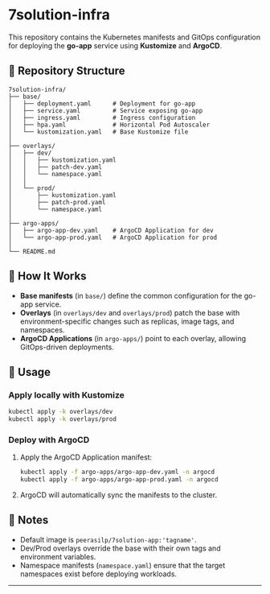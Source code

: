 # 7solution-infra

This repository contains the Kubernetes manifests and GitOps configuration for deploying the **go-app** service using **Kustomize** and **ArgoCD**.

## 📂 Repository Structure

```
7solution-infra/
├── base/
│   ├── deployment.yaml      # Deployment for go-app
│   ├── service.yaml         # Service exposing go-app
│   ├── ingress.yaml         # Ingress configuration
│   ├── hpa.yaml             # Horizontal Pod Autoscaler
│   └── kustomization.yaml   # Base Kustomize file
│
├── overlays/
│   ├── dev/
│   │   ├── kustomization.yaml
│   │   ├── patch-dev.yaml
│   │   └── namespace.yaml
│   │
│   └── prod/
│       ├── kustomization.yaml
│       ├── patch-prod.yaml
│       └── namespace.yaml
│
├── argo-apps/
│   ├── argo-app-dev.yaml    # ArgoCD Application for dev
│   └── argo-app-prod.yaml   # ArgoCD Application for prod
│
└── README.md
```

## 🚀 How It Works

- **Base manifests** (in `base/`) define the common configuration for the go-app service.
- **Overlays** (in `overlays/dev` and `overlays/prod`) patch the base with environment-specific changes such as replicas, image tags, and namespaces.
- **ArgoCD Applications** (in `argo-apps/`) point to each overlay, allowing GitOps-driven deployments.

## 🔧 Usage

### Apply locally with Kustomize
```bash
kubectl apply -k overlays/dev
kubectl apply -k overlays/prod
```

### Deploy with ArgoCD
1. Apply the ArgoCD Application manifest:
   ```bash
   kubectl apply -f argo-apps/argo-app-dev.yaml -n argocd
   kubectl apply -f argo-apps/argo-app-prod.yaml -n argocd
   ```
2. ArgoCD will automatically sync the manifests to the cluster.

## 📝 Notes

- Default image is `peerasilp/7solution-app:'tagname'`.
- Dev/Prod overlays override the base with their own tags and environment variables.
- Namespace manifests (`namespace.yaml`) ensure that the target namespaces exist before deploying workloads.

---
